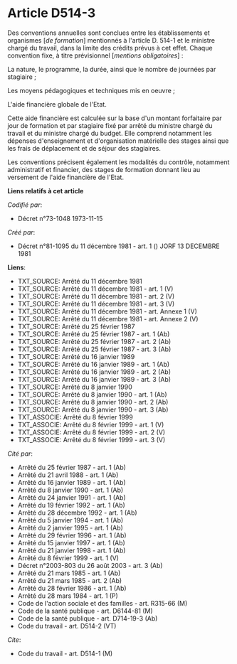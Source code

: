 # Article D514-3

Des conventions annuelles sont conclues entre les établissements et organismes [*de formation*] mentionnés à l'article D.
514-1 et le ministre chargé du travail, dans la limite des crédits prévus à cet effet. Chaque convention fixe, à titre
prévisionnel [*mentions obligatoires*] :

La nature, le programme, la durée, ainsi que le nombre de journées par stagiaire ;

Les moyens pédagogiques et techniques mis en oeuvre ;

L'aide financière globale de l'Etat.

Cette aide financière est calculée sur la base d'un montant forfaitaire par jour de formation et par stagiaire fixé par
arrêté du ministre chargé du travail et du ministre chargé du budget. Elle comprend notamment les dépenses d'enseignement et
d'organisation matérielle des stages ainsi que les frais de déplacement et de séjour des stagiaires.

Les conventions précisent également les modalités du contrôle, notamment administratif et financier, des stages de formation
donnant lieu au versement de l'aide financière de l'Etat.

**Liens relatifs à cet article**

_Codifié par_:

  - Décret n°73-1048 1973-11-15

_Créé par_:

  - Décret n°81-1095 du 11 décembre 1981 - art. 1 () JORF 13 DECEMBRE 1981

**Liens**:

  - TXT_SOURCE: Arrêté du 11 décembre 1981
  - TXT_SOURCE: Arrêté du 11 décembre 1981 - art. 1 (V)
  - TXT_SOURCE: Arrêté du 11 décembre 1981 - art. 2 (V)
  - TXT_SOURCE: Arrêté du 11 décembre 1981 - art. 3 (V)
  - TXT_SOURCE: Arrêté du 11 décembre 1981 - art. Annexe 1 (V)
  - TXT_SOURCE: Arrêté du 11 décembre 1981 - art. Annexe 2 (V)
  - TXT_SOURCE: Arrêté du 25 février 1987
  - TXT_SOURCE: Arrêté du 25 février 1987 - art. 1 (Ab)
  - TXT_SOURCE: Arrêté du 25 février 1987 - art. 2 (Ab)
  - TXT_SOURCE: Arrêté du 25 février 1987 - art. 3 (Ab)
  - TXT_SOURCE: Arrêté du 16 janvier 1989
  - TXT_SOURCE: Arrêté du 16 janvier 1989 - art. 1 (Ab)
  - TXT_SOURCE: Arrêté du 16 janvier 1989 - art. 2 (Ab)
  - TXT_SOURCE: Arrêté du 16 janvier 1989 - art. 3 (Ab)
  - TXT_SOURCE: Arrêté du 8 janvier 1990
  - TXT_SOURCE: Arrêté du 8 janvier 1990 - art. 1 (Ab)
  - TXT_SOURCE: Arrêté du 8 janvier 1990 - art. 2 (Ab)
  - TXT_SOURCE: Arrêté du 8 janvier 1990 - art. 3 (Ab)
  - TXT_ASSOCIE: Arrêté du 8 février 1999
  - TXT_ASSOCIE: Arrêté du 8 février 1999 - art. 1 (V)
  - TXT_ASSOCIE: Arrêté du 8 février 1999 - art. 2 (V)
  - TXT_ASSOCIE: Arrêté du 8 février 1999 - art. 3 (V)

_Cité par_:

  - Arrêté du 25 février 1987 - art. 1 (Ab)
  - Arrêté du 21 avril 1988 - art. 1 (Ab)
  - Arrêté du 16 janvier 1989 - art. 1 (Ab)
  - Arrêté du 8 janvier 1990 - art. 1 (Ab)
  - Arrêté du 24 janvier 1991 - art. 1 (Ab)
  - Arrêté du 19 février 1992 - art. 1 (Ab)
  - Arrêté du 28 décembre 1992 - art. 1 (Ab)
  - Arrêté du 5 janvier 1994 - art. 1 (Ab)
  - Arrêté du 2 janvier 1995 - art. 1 (Ab)
  - Arrêté du 29 février 1996 - art. 1 (Ab)
  - Arrêté du 15 janvier 1997 - art. 1 (Ab)
  - Arrêté du 21 janvier 1998 - art. 1 (Ab)
  - Arrêté du 8 février 1999 - art. 1 (V)
  - Décret n°2003-803 du 26 août 2003 - art. 3 (Ab)
  - Arrêté du 21 mars 1985 - art. 1 (Ab)
  - Arrêté du 21 mars 1985 - art. 2 (Ab)
  - Arrêté du 28 février 1986 - art. 1 (Ab)
  - Arrêté du 28 mars 1984 - art. 1 (P)
  - Code de l'action sociale et des familles - art. R315-66 (M)
  - Code de la santé publique - art. D6144-81 (M)
  - Code de la santé publique - art. D714-19-3 (Ab)
  - Code du travail - art. D514-2 (VT)

_Cite_:

  - Code du travail - art. D514-1 (M)
